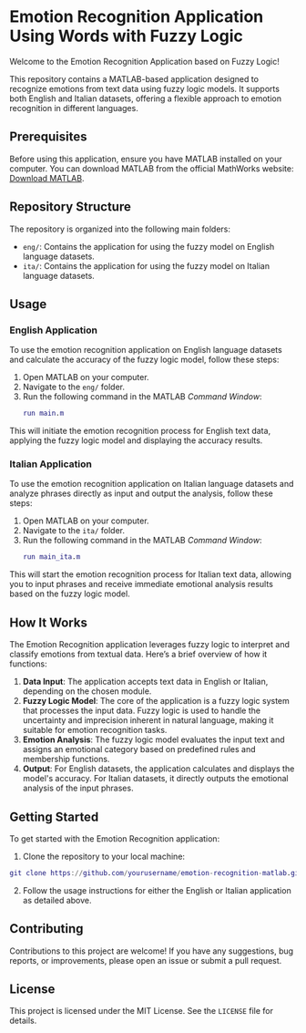 # Emotion Recognition Application Using Words with Fuzzy Logic

Welcome to the Emotion Recognition Application based on Fuzzy Logic!

This repository contains a MATLAB-based application designed to recognize emotions from text data using fuzzy logic models. It supports both English and Italian datasets, offering a flexible approach to emotion recognition in different languages.

## Prerequisites

Before using this application, ensure you have MATLAB installed on your computer. You can download MATLAB from the official MathWorks website: [Download MATLAB](https://www.mathworks.com/downloads/).

## Repository Structure

The repository is organized into the following main folders:

- `eng/`: Contains the application for using the fuzzy model on English language datasets.
- `ita/`: Contains the application for using the fuzzy model on Italian language datasets.

## Usage

### English Application

To use the emotion recognition application on English language datasets and calculate the accuracy of the fuzzy logic model, follow these steps:

1. Open MATLAB on your computer.
2. Navigate to the `eng/` folder.
3. Run the following command in the MATLAB *Command Window*:
   ```matlab
   run main.m
   
This will initiate the emotion recognition process for English text data, applying the fuzzy logic model and displaying the accuracy results.

### Italian Application

To use the emotion recognition application on Italian language datasets and analyze phrases directly as input and output the analysis, follow these steps:
1. Open MATLAB on your computer.
2. Navigate to the `ita/` folder.
3. Run the following command in the MATLAB *Command Window*:
   ```matlab
   run main_ita.m

This will start the emotion recognition process for Italian text data, allowing you to input phrases and receive immediate emotional analysis results based on the fuzzy logic model.

## How It Works
The Emotion Recognition application leverages fuzzy logic to interpret and classify emotions from textual data. Here’s a brief overview of how it functions:

1. **Data Input**: The application accepts text data in English or Italian, depending on the chosen module.
2. **Fuzzy Logic Model**: The core of the application is a fuzzy logic system that processes the input data. Fuzzy logic is used to handle the uncertainty and imprecision inherent in natural language, making it suitable for emotion recognition tasks.
3. **Emotion Analysis**: The fuzzy logic model evaluates the input text and assigns an emotional category based on predefined rules and membership functions.
4. **Output**: For English datasets, the application calculates and displays the model's accuracy. For Italian datasets, it directly outputs the emotional analysis of the input phrases.

## Getting Started
To get started with the Emotion Recognition application:

1. Clone the repository to your local machine:
  ```matlab
  git clone https://github.com/yourusername/emotion-recognition-matlab.git
  ```
2. Follow the usage instructions for either the English or Italian application as detailed above.

## Contributing
Contributions to this project are welcome! If you have any suggestions, bug reports, or improvements, please open an issue or submit a pull request.

## License
This project is licensed under the MIT License. See the `LICENSE` file for details.




